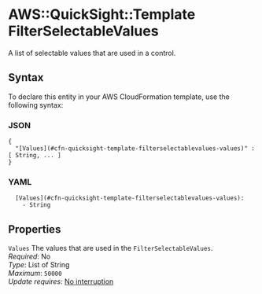 # AWS::QuickSight::Template FilterSelectableValues<a name="aws-properties-quicksight-template-filterselectablevalues"></a>

A list of selectable values that are used in a control\.

## Syntax<a name="aws-properties-quicksight-template-filterselectablevalues-syntax"></a>

To declare this entity in your AWS CloudFormation template, use the following syntax:

### JSON<a name="aws-properties-quicksight-template-filterselectablevalues-syntax.json"></a>

```
{
  "[Values](#cfn-quicksight-template-filterselectablevalues-values)" : [ String, ... ]
}
```

### YAML<a name="aws-properties-quicksight-template-filterselectablevalues-syntax.yaml"></a>

```
  [Values](#cfn-quicksight-template-filterselectablevalues-values): 
    - String
```

## Properties<a name="aws-properties-quicksight-template-filterselectablevalues-properties"></a>

`Values`  <a name="cfn-quicksight-template-filterselectablevalues-values"></a>
The values that are used in the `FilterSelectableValues`\.  
*Required*: No  
*Type*: List of String  
*Maximum*: `50000`  
*Update requires*: [No interruption](https://docs.aws.amazon.com/AWSCloudFormation/latest/UserGuide/using-cfn-updating-stacks-update-behaviors.html#update-no-interrupt)